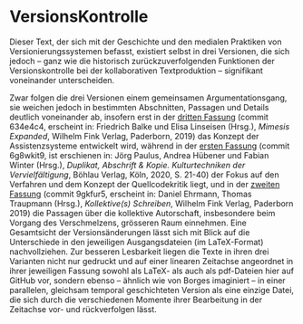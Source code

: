# VersionsKontrolle

Dieser Text, der sich mit der Geschichte und den medialen Praktiken von
Versionierungssystemen befasst, existiert selbst in drei Versionen, die
sich jedoch – ganz wie die historisch zurückzuverfolgenden Funktionen
der Versionskontrolle bei der kollaborativen Textproduktion –
signifikant voneinander unterscheiden.

Zwar folgen die drei Versionen einem gemeinsamen Argumentationsgang, sie
weichen jedoch in bestimmten Abschnitten, Passagen und Details deutlich voneinander ab,
insofern erst in der [dritten Fassung](https://github.com/nachsommer/VersionsKontrolle/tree/master/3.Fassung)
(commit 634e4c4, erscheint in: Friedrich Balke und Elisa Linseisen (Hrsg.),
*Mimesis Expanded*, Wilhelm Fink Verlag, Paderborn, 2019) das Konzept der Assistenzsysteme entwickelt wird,
während in der [ersten Fassung](https://github.com/nachsommer/VersionsKontrolle/tree/master/1.Fassung)
(commit 6g8wkit9, ist erschienen in: Jörg Paulus, Andrea Hübener und Fabian Winter (Hrsg.), *Duplikat, Abschrift & Kopie. Kulturtechniken der Vervielfältigung*, Böhlau Verlag, Köln, 2020, S. 21-40) der Fokus auf den Verfahren und dem Konzept der Quellcodekritik liegt, und in der [zweiten
Fassung](https://github.com/nachsommer/VersionsKontrolle/tree/master/2.Fassung)
(commit 9gkfur5, erscheint in: Daniel Ehrmann, Thomas Traupmann (Hrsg.), *Kollektive(s) Schreiben*, Wilhelm Fink Verlag, Paderborn 2019) die Passagen über die kollektive Autorschaft,
insbesondere beim Vorgang des Verschmelzens, grösseren Raum einnehmen.
Eine Gesamtsicht der Versionsänderungen lässt sich mit Blick auf die
Unterschiede in den jeweiligen Ausgangsdateien (im LaTeX-Format)
nachvollziehen. Zur besseren Lesbarkeit liegen die Texte in ihren drei
Varianten nicht nur gedruckt und auf einer linearen Zeitachse angeordnet in ihrer jeweiligen Fassung sowohl als
LaTeX- als auch als pdf-Dateien hier auf GitHub vor, sondern ebenso – ähnlich wie von Borges imaginiert – in einer parallelen, gleichsam temporal geschichteten Version als eine einzige Datei, die sich durch die verschiedenen Momente ihrer Bearbeitung in der Zeitachse vor- und rückverfolgen lässt.
